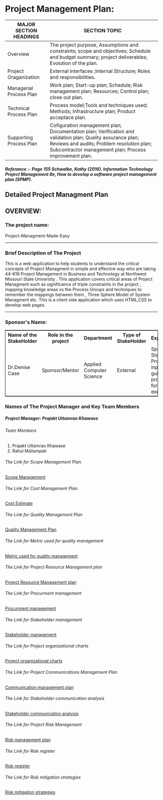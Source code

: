 # Project Management Plan:


MAJOR SECTION HEADINGS|SECTION TOPIC|
---|---|
Overview |The project purpose, Assumptions and constraints; scope and objectives; Schedule and budget summary; project deliverables; Evolution of the plan. 
Project Oraganization |External interfaces ;Internal Structure;  Roles and responsibilities.
Managerial Process Plan | Work plan; Start-up plan;  Schedule; Risk management plan; Resources; Control plan;  close out plan.
Technical Process Plan |Process model;Tools and techniques used;  Methods; Infrastructure plan; Product acceptace plan.
Supporting Process Plan |Cofiguration management plan;  Documentation plan; Verification and validation plan; Quality assurance plan; Reviews and audits; Problem resolution plan; Subcontractor management plan; Process improvement plan.

##### Referance :- Page 155 Schwalbe, Kathy (2016). Information Technology Project Management 8e, How to develop a software project management plan (SPMP).

## Detailed Project Managment Plan

## OVERVIEW:

### The project name:

Project-Managment-Made-Easy

<hr>

### Brief Description of The Project

This is a web application to help students to understand the critical concepts of Project Managment in simple and effective way who are taking 44-618 Project Management in Business and Technology at Northwest Missouri State University . This application covers critical areas of Project Managment such as significance of triple constraints in the project , mapping knowledge areas vs the Process Groups and techniques to remember the mappings between them , Three Sphere Model of System Managment etc. This is a client side application which uses HTML,CSS to develop web pages.

<hr>

### Sponsor's Name:
<table style="width:100%;border: 1px solid black;">
  <tr>
    <th>Name of the StakeHolder</th>
    <th>Role in the project</th> 
<th>Department</th>
	<th>Type of StakeHolder</th>
	<th>Expectations</th>
	<th>Contact Info</th>
  </tr>
  <tr>
    <td>Dr.Denise Case</td>
    <td>Sponsor/Mentor</td> 
    <td>
	Applied Computer Science</td>
	 <td>External</td> 
	 <td>Sponsor, Key Stakeholder. Provides input and guidance to proceed forward the execution</td>
	  <td> Colden Hall 2280 ,  Maryville,Missouri</td> 
</tr>
</table>


### Names of The Project Manager and Key Team Members

##### Project Manager: Prajakt Uttamrao Khawase

###### Team Members
1. Prajakt Uttamrao Khawase<br>
2. Rahul Mallampati<br>

###### The Link for Scope Management Plan.
[Scope Management](https://github.com/Prajakt-Khawase/Project-Managment-Made-Easy/blob/master/docs/Project%20Scope%20Managment/scopestatement.md)

###### The Link for Cost Management Plan.
[Cost Estimate](https://docs.google.com/spreadsheets/d/1aVNn5u_LkH2UrRhSUzx-rzru7GL92vYQD7FZm1EIMR0/edit#gid=0)


###### The Link for Quality Management Plan
[Quality Management Plan](https://github.com/Prajakt-Khawase/Project-Managment-Made-Easy/blob/master/docs/Project%20Quality%20Management/Quality%20Management%20Plan.md)

###### The Link for Metric used for quality management

[Metric used for quality management](https://github.com/Prajakt-Khawase/Project-Managment-Made-Easy/blob/master/docs/Project%20Quality%20Management/qualitymeasurematric.md)


###### The Link for Project Resource Management plan

[Project Resource Management plan](https://github.com/Prajakt-Khawase/Project-Managment-Made-Easy/blob/master/docs/Project%20Resource%20Management/Resources%20management%20plan.md)

###### The Link for Procurment management

[Procurment management](https://github.com/Prajakt-Khawase/Project-Managment-Made-Easy/blob/master/docs/ProcurementManagement/procurement-management-plan.md) 


###### The Link for Stakeholder management

[Stakeholder management](https://github.com/Prajakt-Khawase/Project-Managment-Made-Easy/blob/master/docs/Project%20Stakeholder%20Management/Stakeholder%20management%20plan.md) 

###### The Link for Project organizational charts

[Project organizational charts](https://github.com/Prajakt-Khawase/Project-Managment-Made-Easy/blob/master/docs/Project%20Resource%20Management/Project%20organizational%20charts.md)

###### The Link for Project Communications Management Plan

[Communication management plan](https://github.com/Prajakt-Khawase/Project-Managment-Made-Easy/blob/master/docs/Project%20Communication%20Management/Communicationmanagementplan.md)


###### The Link for Stakeholder communication analysis
[Stakeholder communication analysis](https://github.com/Prajakt-Khawase/Project-Managment-Made-Easy/blob/master/docs/Project%20Communication%20Management/Stakeholder%20communication%20analysis.md) 

###### The Link for Project Risk Management

[Risk management plan](https://github.com/Prajakt-Khawase/Project-Managment-Made-Easy/blob/master/docs/Project%20Risk%20Management/Risk-Management-Plan.md)

###### The Link for Risk register

[Risk register](https://github.com/Prajakt-Khawase/Project-Managment-Made-Easy/blob/master/docs/Project%20Risk%20Management/Risk%20register.md)


###### The Link for Risk mitigation strategies

[Risk mitigation strategies](https://github.com/Prajakt-Khawase/Project-Managment-Made-Easy/blob/master/docs/Project%20Risk%20Management/Riskmitigationstrategies.md) 


